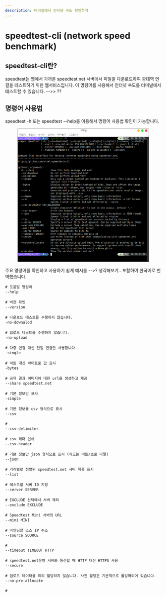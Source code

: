 ```yaml
---
description: 터미널에서 인터넷 속도 확인하기
---
```


# speedtest-cli (network speed benchmark)

## speedtest-cli란?

speedtest는 웹에서 가까운 speedtest.net 서버에서 파일을 다운로드하여 광대역 연결을 테스트하기 위한 웹서비스입니다. 이 명령어를 사용해서 인터넷 속도를 터미널에서 테스트할 수 있습니다. -->> ??&#x20;

&#x20;

## 명령어 사용법

speedtest -h 또는 speedtest --help를 이용해서 명령어 사용법 확인이 가능합니다.&#x20;

<figure><img src="../../.gitbook/assets/스크린샷, 2022-10-21 16-26-36.png" alt=""><figcaption></figcaption></figure>



주요 명령어를 확인하고 사용하기 쉽게 예시를 -->? 생각해보기.. 포함하여 한국어로 번역했습니다.&#x20;

```
# 도움말 명령어
--help

# 버전 확인
--version

# 다운로드 테스트를 수행하지 않습니다.
-no-downalod

# 업로드 테스트를 수행하지 않습니다.
-no-upload

# 다중 연결 대신 단일 연결만 사용합니다. 
-single

# 비트 대신 바이트로 값 표시 
-bytes 

# 공유 결과 이미지에 대한 url을 생성하고 제공 
--share speedtest.net

# 기본 정보만 표시
-simple

# 기본 정보를 csv 형식으로 표시
--csv

# 
--csv-delimiter 

# csv 헤더 인쇄 
--csv-header

# 기본 정보만 json 형식으로 표시 (속도는 비트/초로 나열)
--json

# 거리별로 정렬된 speedtest.net 서버 목록 표시
--list

# 테스트할 서버 ID 지정
--server SERVER

# EXCLUDE 선택에서 서버 제외
--exclude EXCLUDE

# Speedtest Mini 서버의 URL
--mini MINI

# 바인딩할 소스 IP 주소 
--source SOURCE

# 
--timeout TIMEOUT HTTP

# speedtest.net운영 서버와 통신할 때 HTTP 대신 HTTPS 사용 
--secure

# 업로드 데이터를 미리 할당하지 않습니다. 사전 할당은 기본적으로 활성화되어 있습니다.
--no-pre-allocate

#

```
